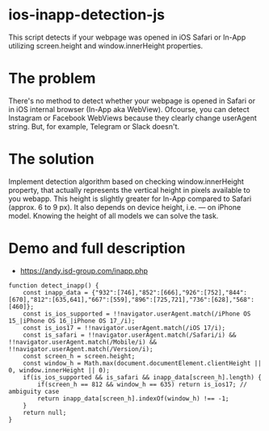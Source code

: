 # ios-inapp-detection-js
This script detects if your webpage was opened in iOS Safari or In-App utilizing screen.height and window.innerHeight properties.

# The problem
There's no method to detect whether your webpage is opened in Safari or in iOS internal browser (In-App aka WebView).
Ofcourse, you can detect Instagram or Facebook WebViews because they clearly change userAgent string. But, for example, Telegram
or Slack doesn't.

# The solution
Implement detection algorithm based on checking window.innerHeight property, that actually represents
    the vertical height in pixels available to you webapp. This height is slightly greater for In-App compared to Safari (approx. 6 to 9 px).
    It also depends on device height, i.e. — on iPhone model. Knowing the height of all models we can solve the task. 

# Demo and full description
- https://andy.isd-group.com/inapp.php

```
function detect_inapp() {
    const inapp_data = {"932":[746],"852":[666],"926":[752],"844":[670],"812":[635,641],"667":[559],"896":[725,721],"736":[628],"568":[460]};
    const is_ios_supported = !!navigator.userAgent.match(/iPhone OS 15_|iPhone OS 16_|iPhone OS 17_/i);
    const is_ios17 = !!navigator.userAgent.match(/iOS 17/i);
    const is_safari = !!navigator.userAgent.match(/Safari/i) && !!navigator.userAgent.match(/Mobile/i) && !!navigator.userAgent.match(/Version/i);
    const screen_h = screen.height;
    const window_h = Math.max(document.documentElement.clientHeight || 0, window.innerHeight || 0);
    if(is_ios_supported && is_safari && inapp_data[screen_h].length) {
        if(screen_h == 812 && window_h == 635) return is_ios17; // ambiguity case
        return inapp_data[screen_h].indexOf(window_h) !== -1;
    }
    return null;
}
```

